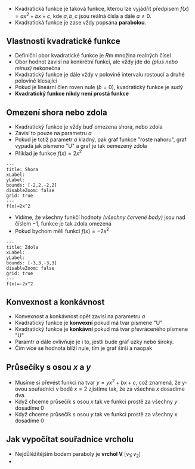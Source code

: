 - Kvadratická funkce je taková funkce, kterou lze vyjádřit předpisem $f(x) = ax^2+bx+c$, kde $a,b,c$ jsou reálná čísla a dále $a≠0$. 
- Kvadratická funkce je zase vždy popsána **parabolou**.

## Vlastnosti kvadratické funkce
- Definiční obor kvadratické funkce je $R$m množina realných čísel
- Obor hodnot zavisí na konkrétní funkci, ale vždy jde do *(plus nebo minus)* nekonečna
- Kvadratický funkce je dále vždy v polovině intervalu rostoucí a druhé polovině klesajíci
- Pokud je lineární člen roven nule ($b=0$), kvadratický funkce je sudý
- **Kvadratický funkce nikdy není prostá funkce**

## Omezení shora nebo zdola
- Kvadratický funkce je vždy buď omezena shora, nebo zdola
- Závisí to pouze na parametru $a$
- Pokud je totiž parametr $a$ kladný, pak graf funkce "roste nahoru", graf vypadá jak písmeno "U" a graf je tak oemezený zdola
- Příklad je funkce $f(x)=2x^2$

```functionplot
---
title: Shora
xLabel: 
yLabel: 
bounds: [-2,2,-2,2]
disableZoom: false
grid: true
---
f(x)=2x^2
```
- Vidíme, že všechny funkčí hodnoty *(všechny červené body)* jsou nad číslem $-1$, funkce je tak zdola omezená
- Pokud bychom měli funkci $f(x)=-2x^2$

```functionplot
---
title: Zdola
xLabel: 
yLabel: 
bounds: [-3,3,-3,3]
disableZoom: false
grid: true
---
f(x)=-2x^2
```

## Konvexnost a konkávnost
- Konvexnost a konkávnost opět zavisí na parametru $a$
- Kvadratický funkce je **konvexní** pokud má tvar písmene "U"
- Kvadratický funkce je **konkávní** pokud má tvar převráceného písmene "U"
- Paramtr $a$ dále ovlivňuje je i to, jestli bude graf úzký nebo široký.
- Čím více se hodnota blíží nule, tím je graf širší a naopak

## Průsečíky s osou $x$ a $y$
- Musíme si převést funkci na tvar $y = yx^{2}+ bx + c$, což znamená, že y-ovou souřadnici v bodě $x=2$ zjistíme tak, že za všechna $x$ dosadíme dva.
- Když chceme průsečík s osou $x$ tak ve funkci prostě za všechny $y$ dosadíme $0$
- Když chceme průsečík s osou $y$ tak ve funkci prostě za všechny $x$ dosadíme $0$

## Jak vypočítat souřadnice vrcholu
- Nejdůlěžitějším bodem paraboly je **vrchol V** $[v_1;v_2]$
- 